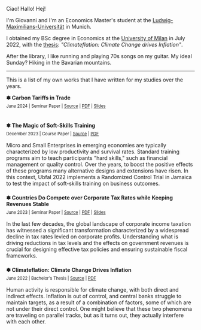 Ciao! Hallo! Hej!

I'm Giovanni and I'm an Economics Master's student at the [Ludwig-Maximilians-Universität](https://www.en.master.econ.uni-muenchen.de/index.html) in Munich.

I obtained my BSc degree in Economics at the [University of Milan](https://ema.cdl.unimi.it/it) in July 2022, with the [thesis](https://github.com/gio-remo/Personal-Materials/tree/main/BSc-Thesis-Econ): _"Climateflation: Climate Change drives Inflation"_.

After the library, I like running and playing 70s songs on my guitar. My ideal Sunday? Hiking in the Bavarian mountains.

***

This is a list of my own works that I have written for my studies over the years.

<div style="margin-bottom:1.5em;">
<b>✽ Carbon Tariffs in Trade</b><br>
<div style="font-size: 80%;padding:7px 0 15px;">June 2024 | Seminar Paper | <a href="https://github.com/gio-remo/own-works/tree/main/MSc-Seminar-Paper-Trade" target="_blank">Source</a> | <a href="https://drive.google.com/file/d/1nSNpSIofSXZXjF7_kX8Zt1r5RIn_fKmM/view?usp=sharing" target="_blank">PDF</a> | <a href="https://drive.google.com/file/d/1rde63cU82BBC-FlCwbZ10IT2CFiNWYKn/view?usp=sharing" target="_blank">Slides</a></div></div>
</div>

<div style="margin-bottom:1.5em;">
<b>✽ The Magic of Soft-Skills Training</b><br>
<div style="font-size: 80%;padding:7px 0 15px;">December 2023 | Course Paper | <a href="https://github.com/gio-remo/own-works/tree/main/MSc-Course-Paper-Organizational" target="_blank">Source</a> | <a href="https://drive.google.com/file/d/1qOXhVMK3C-zCtzgbB1PpnajyTF4H8Krm/view?usp=sharing" target="_blank">PDF</a></div>
Micro and Small Enterprises in emerging economies are typically characterized by low productivity and survival rates. Standard training programs aim to teach participants "hard skills," such as financial management or quality control. Over the years, to boost the positive effects of these programs many alternative designs and extensions have risen. In this context, Ubfal 2022 implements a Randomized Control Trial in Jamaica to test the impact of soft-skills training on business outcomes.
</div>

<div style="margin-bottom:1.5em;">
<b>✽ Countries Do Compete over Corporate Tax Rates while Keeping Revenues Stable</b><br>
<div style="font-size: 80%;padding:7px 0 15px;">June 2023 | Seminar Paper | <a href="https://github.com/gio-remo/own-works/tree/main/MSc-Seminar-Paper-Tax-Policy" target="_blank">Source</a> | <a href="https://drive.google.com/file/d/1p7gaOlmrV3nUJv8TcTnlWdOBBk5TPvmH/view?usp=sharing" target="_blank">PDF</a> | <a href="https://drive.google.com/file/d/1rJtqMLAt5-B8G1GYBCyVS-qPGIMzBsbJ/view?usp=sharing" target="_blank">Slides</a></div>
In the last few decades, the global landscape of corporate income taxation has witnessed a significant transformation characterized by a widespread decline in tax rates levied on corporate profits. Understanding what is driving reductions
in tax levels and the effects on government revenues is crucial for designing effective tax policies and ensuring sustainable fiscal frameworks.
</div>

<div>
<b>✽ Climateflation: Climate Change Drives Inflation</b><br>
<div style="font-size: 80%;padding:7px 0 15px;">June 2022 | Bachelor's Thesis | <a href="https://github.com/gio-remo/own-works/tree/main/BSc-Thesis-Econ" target="_blank">Source</a> | <a href="https://drive.google.com/file/d/1bdvXAqRCsU1Ujff233XGavilWQuQF6oW/view?usp=sharing" target="_blank">PDF</a></div>
Human activity is responsible for climate change, with both direct and indirect effects. Inflation is out of control, and central banks struggle to maintain targets, as a result of a combination of factors, some of which are not under their direct control. One might believe that these two phenomena are traveling on parallel tracks, but as it turns out, they actually interfere with each other.
</div>